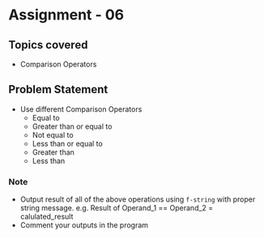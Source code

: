 # Assignment - 06

## Topics covered

- Comparison Operators


## Problem Statement

- Use different Comparison Operators
  - Equal to
  - Greater than or equal to
  - Not equal to
  - Less than or equal to
  - Greater than
  - Less than

### Note
- Output result of all of the above operations using `f-string` with proper string message. e.g. Result of Operand_1 == Operand_2 = calulated_result
- Comment your outputs in the program
